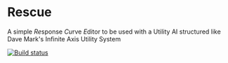 # Rescue
A simple *Re*sponse *Cu*rve *E*ditor to be used with a Utility AI structured like Dave Mark's Infinite Axis Utility System

[![Build status](https://ci.appveyor.com/api/projects/status/p62jtsfxtl0i7rlc?svg=true)](https://ci.appveyor.com/project/ltjax/rescue)
